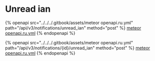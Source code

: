 # Unread ian

{% openapi src="../../../.gitbook/assets/meteor openapi.ru.yml" path="/api/v3/notifications/unread_ian" method="post" %}
[meteor openapi.ru.yml](<../../../.gitbook/assets/meteor openapi.ru.yml>)
{% endopenapi %}

{% openapi src="../../../.gitbook/assets/meteor openapi.ru.yml" path="/api/v3/notifications/{id}/unread_ian" method="post" %}
[meteor openapi.ru.yml](<../../../.gitbook/assets/meteor openapi.ru.yml>)
{% endopenapi %}

